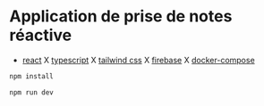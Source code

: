 # Application de prise de notes réactive

- [react](https://fr.legacy.reactjs.org/docs/getting-started.html) X [typescript](https://www.typescriptlang.org/) X [tailwind css](https://tailwindcss.com/) X [firebase](https://firebase.google.com/) X [docker-compose](https://docs.docker.com/compose/)

```bash
npm install

npm run dev
```
